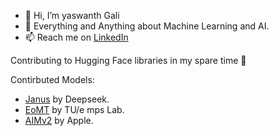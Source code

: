 - 👋 Hi, I’m yaswanth Gali
- 👀 Everything and Anything about Machine Learning and AI.
- 📫 Reach me on [ LinkedIn ](https://www.linkedin.com/in/yaswanth-gali/)

Contributing to Hugging Face libraries in my spare time 🤗

Contirbuted Models:
* [Janus](https://huggingface.co/docs/transformers/main/en/model_doc/janus) by Deepseek.
* [EoMT](https://huggingface.co/docs/transformers/main/model_doc/eomt) by TU/e mps Lab.
* [AIMv2](https://huggingface.co/docs/transformers/main/model_doc/aimv2) by Apple.
<!-- [![Anurag's GitHub stats](https://github-readme-stats.vercel.app/api?username=yaswanth19&show&icons=true&theme=dark)](https://github.com/anuraghazra/github-readme-stats) -->
